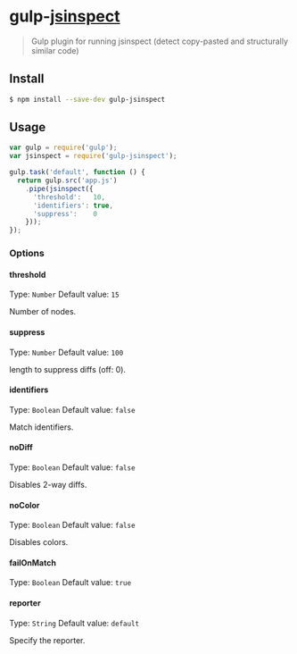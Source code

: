 # gulp-[jsinspect](https://github.com/danielstjules/jsinspect)

> Gulp plugin for running jsinspect (detect copy-pasted and structurally similar code)

## Install

```sh
$ npm install --save-dev gulp-jsinspect
```

## Usage

```javascript
var gulp = require('gulp');
var jsinspect = require('gulp-jsinspect');

gulp.task('default', function () {
  return gulp.src('app.js')
    .pipe(jsinspect({
      'threshold':   10,
      'identifiers': true,
      'suppress':    0
    }));
});
```

### Options

#### threshold

Type: `Number`
Default value: `15`

Number of nodes.

#### suppress

Type: `Number`
Default value: `100`

length to suppress diffs (off: 0).

#### identifiers

Type: `Boolean`
Default value: `false`

Match identifiers.

#### noDiff

Type: `Boolean`
Default value: `false`

Disables 2-way diffs.

#### noColor

Type: `Boolean`
Default value: `false`

Disables colors.

#### failOnMatch

Type: `Boolean`
Default value: `true`

#### reporter

Type: `String`
Default value: `default`

Specify the reporter.
